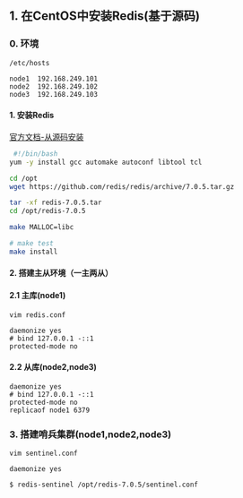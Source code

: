 ## 1. 在CentOS中安装Redis(基于源码)

### 0. 环境

```
/etc/hosts

node1  192.168.249.101
node2  192.168.249.102
node3  192.168.249.103
```



#### 1. 安装Redis

[官方文档-从源码安装](https://redis.io/docs/getting-started/installation/install-redis-from-source/)

```bash
 #!/bin/bash
yum -y install gcc automake autoconf libtool tcl

cd /opt
wget https://github.com/redis/redis/archive/7.0.5.tar.gz 

tar -xf redis-7.0.5.tar
cd /opt/redis-7.0.5

make MALLOC=libc

# make test
make install
```

#### 2. 搭建主从环境（一主两从）

#### 2.1 主库(node1)

`vim redis.conf`

```
daemonize yes
# bind 127.0.0.1 -::1
protected-mode no
```

#### 2.2 从库(node2,node3)

```
daemonize yes
# bind 127.0.0.1 -::1
protected-mode no
replicaof node1 6379
```

### 3. 搭建哨兵集群(node1,node2,node3)

`vim sentinel.conf`

```
daemonize yes
```

`$ redis-sentinel /opt/redis-7.0.5/sentinel.conf`





